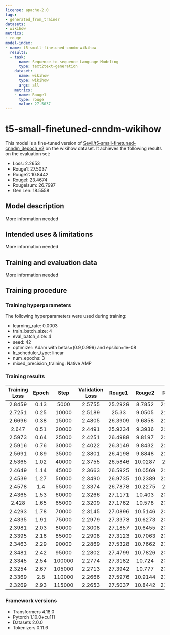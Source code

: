 ```yaml
---
license: apache-2.0
tags:
- generated_from_trainer
datasets:
- wikihow
metrics:
- rouge
model-index:
- name: t5-small-finetuned-cnndm-wikihow
  results:
  - task:
      name: Sequence-to-sequence Language Modeling
      type: text2text-generation
    dataset:
      name: wikihow
      type: wikihow
      args: all
    metrics:
    - name: Rouge1
      type: rouge
      value: 27.5037
---
```


<!-- This model card has been generated automatically according to the information the Trainer had access to. You
should probably proofread and complete it, then remove this comment. -->

# t5-small-finetuned-cnndm-wikihow

This model is a fine-tuned version of [Sevil/t5-small-finetuned-cnndm_3epoch_v2](https://huggingface.co/Sevil/t5-small-finetuned-cnndm_3epoch_v2) on the wikihow dataset.
It achieves the following results on the evaluation set:
- Loss: 2.2653
- Rouge1: 27.5037
- Rouge2: 10.8442
- Rougel: 23.4674
- Rougelsum: 26.7997
- Gen Len: 18.5558

## Model description

More information needed

## Intended uses & limitations

More information needed

## Training and evaluation data

More information needed

## Training procedure

### Training hyperparameters

The following hyperparameters were used during training:
- learning_rate: 0.0003
- train_batch_size: 4
- eval_batch_size: 4
- seed: 42
- optimizer: Adam with betas=(0.9,0.999) and epsilon=1e-08
- lr_scheduler_type: linear
- num_epochs: 3
- mixed_precision_training: Native AMP

### Training results

| Training Loss | Epoch | Step   | Validation Loss | Rouge1  | Rouge2  | Rougel  | Rougelsum | Gen Len |
|:-------------:|:-----:|:------:|:---------------:|:-------:|:-------:|:-------:|:---------:|:-------:|
| 2.8459        | 0.13  | 5000   | 2.5755          | 25.2929 | 8.7852  | 21.2379 | 24.5649   | 18.4758 |
| 2.7251        | 0.25  | 10000  | 2.5189          | 25.33   | 9.0505  | 21.4892 | 24.6523   | 18.4513 |
| 2.6696        | 0.38  | 15000  | 2.4805          | 26.3909 | 9.6858  | 22.3589 | 25.7297   | 18.4649 |
| 2.647         | 0.51  | 20000  | 2.4491          | 25.9234 | 9.3936  | 22.0086 | 25.2342   | 18.5558 |
| 2.5973        | 0.64  | 25000  | 2.4251          | 26.4988 | 9.8197  | 22.6201 | 25.8407   | 18.3438 |
| 2.5916        | 0.76  | 30000  | 2.4022          | 26.3149 | 9.8432  | 22.3695 | 25.6581   | 18.4506 |
| 2.5691        | 0.89  | 35000  | 2.3801          | 26.4198 | 9.8848  | 22.4856 | 25.7847   | 18.5381 |
| 2.5365        | 1.02  | 40000  | 2.3755          | 26.5846 | 10.0287 | 22.667  | 25.9606   | 18.5608 |
| 2.4649        | 1.14  | 45000  | 2.3663          | 26.5925 | 10.0569 | 22.6191 | 25.9247   | 18.5803 |
| 2.4539        | 1.27  | 50000  | 2.3490          | 26.9735 | 10.2389 | 22.9536 | 26.282    | 18.5126 |
| 2.4578        | 1.4   | 55000  | 2.3374          | 26.7878 | 10.2275 | 22.849  | 26.1188   | 18.6162 |
| 2.4365        | 1.53  | 60000  | 2.3266          | 27.1171 | 10.403  | 23.0596 | 26.4284   | 18.6128 |
| 2.428         | 1.65  | 65000  | 2.3209          | 27.1762 | 10.578  | 23.1577 | 26.5007   | 18.5246 |
| 2.4293        | 1.78  | 70000  | 2.3145          | 27.0896 | 10.5146 | 23.1502 | 26.4338   | 18.4604 |
| 2.4335        | 1.91  | 75000  | 2.2979          | 27.3373 | 10.6273 | 23.2944 | 26.6725   | 18.5403 |
| 2.3981        | 2.03  | 80000  | 2.3008          | 27.1857 | 10.6455 | 23.1333 | 26.5203   | 18.5412 |
| 2.3395        | 2.16  | 85000  | 2.2908          | 27.3123 | 10.7063 | 23.3126 | 26.626    | 18.4265 |
| 2.3463        | 2.29  | 90000  | 2.2869          | 27.5328 | 10.7662 | 23.4527 | 26.8613   | 18.5664 |
| 2.3481        | 2.42  | 95000  | 2.2802          | 27.4799 | 10.7826 | 23.4538 | 26.7912   | 18.5449 |
| 2.3345        | 2.54  | 100000 | 2.2774          | 27.3182 | 10.724  | 23.3276 | 26.669    | 18.5908 |
| 2.3254        | 2.67  | 105000 | 2.2713          | 27.3942 | 10.777  | 23.3918 | 26.7036   | 18.5681 |
| 2.3369        | 2.8   | 110000 | 2.2666          | 27.5976 | 10.9144 | 23.5832 | 26.9147   | 18.5471 |
| 2.3269        | 2.93  | 115000 | 2.2653          | 27.5037 | 10.8442 | 23.4674 | 26.7997   | 18.5558 |


### Framework versions

- Transformers 4.18.0
- Pytorch 1.10.0+cu111
- Datasets 2.0.0
- Tokenizers 0.11.6

